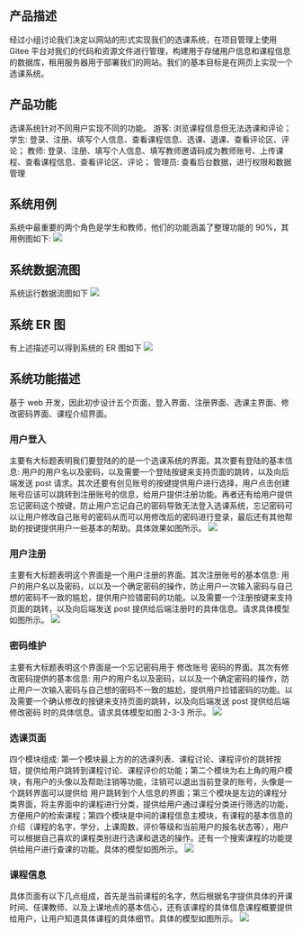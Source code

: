 ## 产品描述

经过小组讨论我们决定以网站的形式实现我们的选课系统，在项目管理上使用 Gitee 平台对我们的代码和资源文件进行管理，构建用于存储用户信息和课程信息的数据库，租用服务器用于部署我们的网站。我们的基本目标是在网页上实现一个选课系统。

## 产品功能

选课系统针对不同用户实现不同的功能。
游客: 浏览课程信息但无法选课和评论；
学生: 登录、注册、填写个人信息、查看课程信息、选课、退课、查看评论区、评论；
教师: 登录、注册、填写个人信息、填写教师邀请码成为教师账号、上传课程、查看课程信息、查看评论区、评论；
管理员: 查看后台数据，进行权限和数据管理

## 系统用例

系统中最重要的两个角色是学生和教师，他们的功能涵盖了整理功能的 90%，其用例图如下:
![](images/用例.png)

## 系统数据流图

系统运行数据流图如下
![](images/数据流.png)

## 系统 ER 图

有上述描述可以得到系统的 ER 图如下
![](images/ER.png)

## 系统功能描述

基于 web 开发，因此初步设计五个页面，登入界面、注册界面、选课主界面、修改密码界面、课程介绍界面。

### 用户登入

主要有大标题表明我们要登陆的的是一个选课系统的界面。其次要有登陆的基本信息: 用户的用户名以及密码，以及需要一个登陆按键来支持页面的跳转，以及向后端发送 post 请求。其次还要有创见账号的按键提供用户进行选择，用户点击创建账号应该可以跳转到注册账号的信息，给用户提供注册功能。再者还有给用户提供忘记密码这个按键，防止用户忘记自己的密码导致无法登入选课系统，忘记密码可以让用户修改自己账号的密码从而可以用修改后的密码进行登录，最后还有其他帮助的按键提供用户一些基本的帮助。具体效果如图所示。
![](images/用户登录.png)

### 用户注册

主要有大标题表明这个界面是一个用户注册的界面。其次注册账号的基本信息: 用户的用户名以及密码，以以及一个确定密码的操作，防止用户一次输入密码与自己想的密码不一致的尴尬，提供用户捡错密码的功能。以及需要一个注册按键来支持页面的跳转，以及向后端发送 post 提供给后端注册时的具体信息。请求具体模型如图所示。
![](images/用户注册.png)

### 密码维护

主要有大标题表明这个界面是一个忘记密码用于 修改账号 密码的界面。其次有修改密码提供的基本信息: 用户的用户名以及密码，以以及一个确定密码的操作，防止用户一次输入密码与自己想的密码不一致的尴尬，提供用户捡错密码的功能。以及需要一个确认修改的按键来支持页面的跳转，以及向后端发送 post 提供给后端修改密码 时的具体信息。请求具体模型如图 2-3-3 所示。
![](images/忘记密码.png)

### 选课页面

四个模块组成: 第一个模块最上方的的选课列表、课程讨论、课程评价的跳转按钮，提供给用户跳转到课程讨论、课程评价的功能；第二个模块为右上角的用户模块，有用户的头像以及帮助注销等功能，注销可以退出当前登录的账号，头像是一个跳转界面可以提供给 用户跳转到个人信息的界面；第三个模块是左边的课程分类界面，将主界面中的课程进行分类，提供给用户通过课程分类进行筛选的功能，方便用户的检索课程；第四个模块是中间的课程信息主模块，有课程的基本信息的介绍（课程的名字，学分，上课周数，评价等级和当前用户的报名状态等），用户可以根据自己喜欢的课程类别进行选课和退选的操作。还有一个搜索课程的功能提供给用户进行查课的功能。具体的模型如图所示。
![](images/选课页面.png)

### 课程信息

具体页面有以下几点组成，首先是当前课程的名字，然后根据名字提供具体的开课时间、任课教师、以及上课地点的基本信心，还有该课程的具体信息课程概要提供给用户，让用户知道具体课程的具体细节。具体的模型如图所示。
![](images/课程信息.png)
